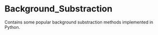 # Background_Substraction
Contains some popular background substraction  methods implemented in Python.
